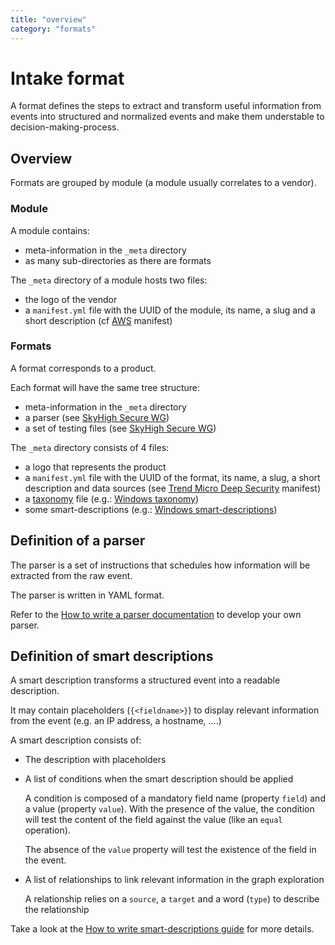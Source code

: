 ```yaml
---
title: "overview"
category: "formats"
---
```

# Intake format

A format defines the steps to extract and transform useful information from events into structured and normalized events and make them understable to decision-making-process.

## Overview

Formats are grouped by module (a module usually correlates to a vendor).

### Module

A module contains:

- meta-information in the `_meta` directory
- as many sub-directories as there are formats

The `_meta` directory of a module hosts two files:

- the logo of the vendor
- a `manifest.yml` file with the UUID of the module, its name, a slug and a short description (cf [AWS](https://github.com/SEKOIA-IO/intake-formats/blob/main/AWS/_meta/manifest.yml) manifest)

### Formats

A format corresponds to a product.

Each format will have the same tree structure:

- meta-information in the `_meta` directory
- a parser (see [SkyHigh Secure WG](https://github.com/SEKOIA-IO/intake-formats/blob/main/SkyhighSecurity/skyhigh_secure_web_gateway/ingest/parser.yml))
- a set of testing files (see [SkyHigh Secure WG](https://github.com/SEKOIA-IO/intake-formats/tree/main/SkyhighSecurity/skyhigh_secure_web_gateway/tests))

The `_meta` directory consists of 4 files:

- a logo that represents the product
- a `manifest.yml` file with the UUID of the format, its name, a slug, a short description and data sources (see [Trend Micro Deep Security](https://github.com/SEKOIA-IO/intake-formats/blob/main/Trend%20Micro/deep-security/_meta/manifest.yml) manifest)
- a [taxonomy](taxonomy.md) file (e.g.: [Windows taxonomy](https://github.com/SEKOIA-IO/intake-formats/blob/main/Windows/windows/_meta/fields.yml))
- some smart-descriptions (e.g.: [Windows smart-descriptions](https://github.com/SEKOIA-IO/intake-formats/blob/main/Windows/windows/_meta/smart-descriptions.json))

## Definition of a parser

The parser is a set of instructions that schedules how information will be extracted from the raw event.

The parser is written in YAML format.

Refer to the [How to write a parser documentation](write_a_parser.md#general) to develop your own parser.

## Definition of smart descriptions

A smart description transforms a structured event into a readable description.

It may contain placeholders (`{<fieldname>}`) to display relevant information from the event (e.g. an IP address, a hostname, ….)

A smart description consists of:

- The description with placeholders
- A list of conditions when the smart description should be applied
    
    A condition is composed of a mandatory field name (property `field`) and a value (property `value`).
    With the presence of the value, the condition will test the content of the field against the value (like an `equal` operation). 
    
    The absence of the `value` property will test the existence of the field in the event.
    
- A list of relationships to link relevant information in the graph exploration
    
    A relationship relies on a `source`, a `target` and a word (`type`) to describe the relationship
    
Take a look at the [How to write smart-descriptions guide](write_smartdescriptions.md) for more details.
